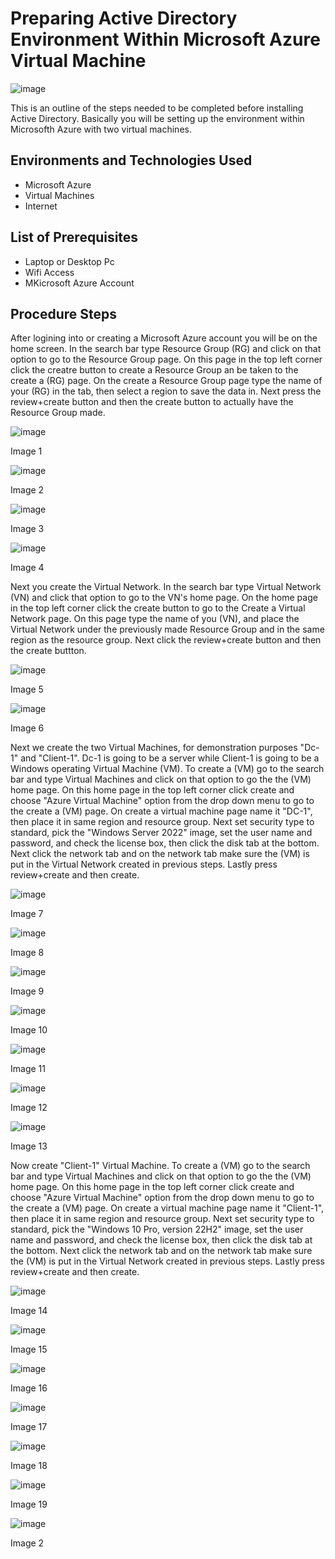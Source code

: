 # Preparing Active Directory Environment Within Microsoft Azure Virtual Machine
![image](https://github.com/user-attachments/assets/e4f41676-9505-49cf-82a1-c1ad2d5cf390)



This is an outline of the steps needed to be completed before installing Active Directory. Basically you will be setting up the environment within Microsofth Azure with two virtual machines.<br />


<h2>Environments and Technologies Used</h2>

- Microsoft Azure
- Virtual Machines
- Internet 

<h2>List of Prerequisites</h2>

- Laptop or Desktop Pc                                                                                                                                 
- Wifi Access
- MKicrosoft Azure Account

<h2>Procedure Steps</h2>

After logining into or creating a Microsoft Azure account you will be on the home screen. In the search bar type Resource Group (RG) and click on that option to go to the Resource Group page. On this page in the top left corner click the creatre button to create a Resource Group an  be taken to the create a (RG) page. On the create a Resource Group page type the name of your (RG) in the tab, then select a region to save the data in. Next press the review+create button and then the create button to actually have the Resource Group made.

![image](https://github.com/user-attachments/assets/8ecf164a-2440-4a74-a6e5-7b3def1f659d)
<p>Image 1
</p>

![image](https://github.com/user-attachments/assets/01838b92-b0e2-4f62-b11d-a4d30f1d9c5a)
<p>Image 2
</p>

![image](https://github.com/user-attachments/assets/a49416d7-6bdb-4f56-bce0-f765f35de347)
<p>Image 3
</p>

![image](https://github.com/user-attachments/assets/4658e411-7320-4460-b52d-30efefb3aa88)
<p>Image 4
</p>

Next you create the Virtual Network. In the search bar type Virtual Network (VN) and click that option to go to the VN's home page. On the home page in the top left corner click the create button to go to the Create a Virtual Network page. On this page type the name of you (VN), and place the Virtual Network under the previously made Resource Group and in the same region as the resource group. Next click the review+create button and then the create buttton.

![image](https://github.com/user-attachments/assets/2ba22787-26cb-48ed-866b-38b8d36c8f2f)
<p>Image 5
</p>

![image](https://github.com/user-attachments/assets/a63ef035-f213-4c96-8100-0aa29ace084f)

<p>Image 6
</p>

Next we create the two Virtual Machines, for demonstration purposes "Dc-1" and "Client-1". Dc-1 is going to be a server while Client-1 is going to be a Windows operating Virtual Machine (VM). To create a (VM) go to the search bar and type Virtual Machines and click on that option to go the the (VM) home page. On this home page  in the top left corner click create and choose "Azure Virtual Machine" option from the drop down menu to go to the create a (VM) page. On create a virtual machine page name it "DC-1", then place it in same region and resource group. Next set security type to standard, pick the "Windows Server 2022" image, set the user name and password, and check the license box, then click the disk tab at the bottom. Next click the network tab and on the network tab make sure the (VM) is put in the Virtual Network created in previous steps. Lastly press review+create and then create.

![image](https://github.com/user-attachments/assets/c25ee35e-f0e8-4bc2-bd2b-3c060223b336)
<p>Image 7
</p>

![image](https://github.com/user-attachments/assets/fbb1f3c1-da0a-4e45-8888-cf60cc66ddb0)
<p>Image 8
</p>

![image](https://github.com/user-attachments/assets/b1bb605b-ca39-4f8b-9058-25cd1a491f8c)
<p>Image 9
</p>

![image](https://github.com/user-attachments/assets/617fcfb8-0f56-43c3-8625-02197298af42)
<p>Image 10
</p>

![image](https://github.com/user-attachments/assets/409804be-1833-4b0e-9349-b76e91098b05)
<p>Image 11
</p>

![image](https://github.com/user-attachments/assets/ba43c57b-885f-4ac7-a240-415cbb77a9b8)
<p>Image 12
</p>

![image](https://github.com/user-attachments/assets/fbf282c3-0a51-46ef-9ef4-52c13c33cf9c)
<p>Image 13
</p>


Now create "Client-1" Virtual Machine. To create a (VM) go to the search bar and type Virtual Machines and click on that option to go the the (VM) home page. On this home page  in the top left corner click create and choose "Azure Virtual Machine" option from the drop down menu to go to the create a (VM) page. On create a virtual machine page name it "Client-1", then place it in same region and resource group. Next set security type to standard, pick the "Windows 10 Pro, version 22H2" image, set the user name and password, and check the license box, then click the disk tab at the bottom. Next click the network tab and on the network tab make sure the (VM) is put in the Virtual Network created in previous steps. Lastly press review+create and then create.

![image](https://github.com/user-attachments/assets/c25ee35e-f0e8-4bc2-bd2b-3c060223b336)
<p>Image 14
</p>

![image](https://github.com/user-attachments/assets/70bef57e-05ea-4060-af75-585dd2752b81)
<p>Image 15
</p>

![image](https://github.com/user-attachments/assets/00de40b2-97f2-465b-9c83-48f1e6e790da)
<p>Image 16
</p>

![image](https://github.com/user-attachments/assets/da8a5033-f132-466a-a8b1-7fe85d613c85)
<p>Image 17
</p>

![image](https://github.com/user-attachments/assets/f97a9803-c6e5-4bfd-8181-159d5d1ef35f)
<p>Image 18
</p>

![image](https://github.com/user-attachments/assets/c207c679-838c-40b4-9630-7acf98040629)
<p>Image 19
</p>

![image](https://github.com/user-attachments/assets/aa35a7f7-76fa-4d6e-8da7-d0cda847e8cd)
<p>Image 2
</p>




